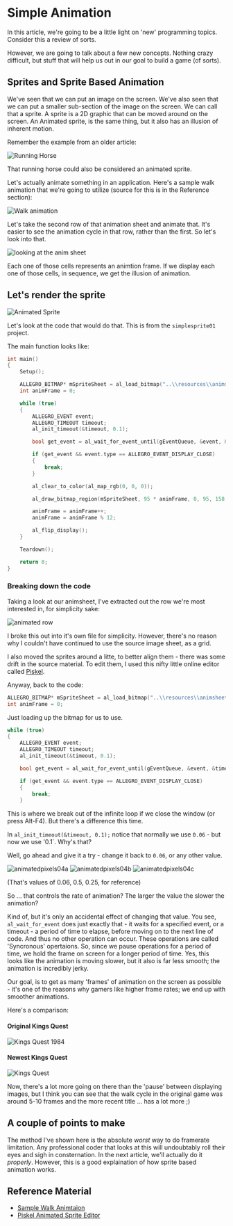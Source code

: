 # Simple Animation

In this article, we're going to be a little light on 'new' programming topics. Consider this a review of sorts.

However, we are going to talk about a few new concepts. Nothing crazy difficult, but stuff that will help us out in our goal to build a game (of sorts).

## Sprites and Sprite Based Animation

We've seen that we can put an image on the screen. We've also seen that we can put a smaller sub-section of the image on the screen. We can call that a sprite. A sprite is a 2D graphic that can be moved around on the screen. An Animated sprite, is the same thing, but it also has an illusion of inherent motion.

Remember the example from an older article:

![Running Horse](images/running-horse.gif)

That running horse could also be considered an animated sprite.

Let's actually animate something in an application.  Here's a sample walk animation that we're going to utilize (source for this is in the Reference section):

![Walk animation](images/animsheet.png)

Let's take the second row of that animation sheet and animate that. It's easier to see the animation cycle in that row, rather than the first. So let's look into that.

![looking at the anim sheet](images/animsheet_gridlines.png)

Each one of those cells represents an animtion frame. If we display each one of those cells, in sequence, we get the illusion of animation.

## Let's render the sprite

![Animated Sprite](images/animatedpixels03.gif)

Let's look at the code that would do that. This is from the `simplesprite01` project.

The main function looks like:

``` C++
int main()
{
	Setup();

	ALLEGRO_BITMAP*	mSpriteSheet = al_load_bitmap("..\\resources\\animsheet.png");
	int animFrame = 0;

	while (true)
	{
		ALLEGRO_EVENT event;
		ALLEGRO_TIMEOUT timeout;
		al_init_timeout(&timeout, 0.1);

		bool get_event = al_wait_for_event_until(gEventQueue, &event, &timeout);

		if (get_event && event.type == ALLEGRO_EVENT_DISPLAY_CLOSE)
		{
			break;
		}

		al_clear_to_color(al_map_rgb(0, 0, 0));

		al_draw_bitmap_region(mSpriteSheet, 95 * animFrame, 0, 95, 158, 100, 80, 0);

		animFrame = animFrame++;
		animFrame = animFrame % 12;

		al_flip_display();
	}

	Teardown();

	return 0;
}
```

### Breaking down the code
Taking a look at our animsheet, I've extracted out the row we're most interested in, for simplicity sake:

![animated row](images/animsheetused.png)

I broke this out into it's own file for simplicity. However, there's no reason why I couldn't have continued to use the source image sheet, as a grid.

I also moved the sprites around a litte, to better align them - there was some drift in the source material. To edit them, I used this nifty little online editor called [Piskel](https://www.piskelapp.com). 

Anyway, back to the code:

``` C++
ALLEGRO_BITMAP*	mSpriteSheet = al_load_bitmap("..\\resources\\animsheet.png");
int animFrame = 0;
```

Just loading up the bitmap for us to use.

``` C++
while (true)
{
	ALLEGRO_EVENT event;
	ALLEGRO_TIMEOUT timeout;
	al_init_timeout(&timeout, 0.1);

	bool get_event = al_wait_for_event_until(gEventQueue, &event, &timeout);

	if (get_event && event.type == ALLEGRO_EVENT_DISPLAY_CLOSE)
	{
		break;
	}
```

This is where we break out of the infinite loop if we close the window (or press Alt-F4). But there's a difference this time.

In `al_init_timeout(&timeout, 0.1);` notice that normally we use `0.06` - but now we use '0.1`. Why's that?

Well, go ahead and give it a try - change it back to `0.06`, or any other value.

![animatedpixels04a](images/animatedpixels04a.gif) ![animatedpixels04b](images/animatedpixels04b.gif) ![animatedpixels04c](images/animatedpixels04c.gif)

(That's values of 0.06, 0.5, 0.25, for reference)

So ... that controls the rate of animation? The larger the value the slower the animation?

Kind of, but it's only an accidental effect of changing that value. You see, `al_wait_for_event` does just exactly that - it waits for a specified event, or a timeout - a period of time to elapse, before moving on to the next line of code. And thus no other operation can occur. These operations are called 'Syncronous' opertaions. So, since we pause operations for a period of time, we hold the frame on screen for a longer period of time. Yes, this looks like the animation is moving slower, but it also is far less smooth; the animation is incredibly jerky.

Our goal, is to get as many 'frames' of animation on the screen as possible - it's one of the reasons why gamers like higher frame rates; we end up with smoother animations.

Here's a comparison:

#### Original Kings Quest

![Kings Quest 1984](images/kingsquest01a.gif)

#### Newest Kings Quest

![Kings Quest](images/kingsquest01b.gif)

Now, there's a lot more going on there than the 'pause' between displaying images, but I think you can see that the walk cycle in the original game was around 5-10 frames and the more recent title ... has a lot more ;)

## A couple of points to make

The method I've shown here is the absolute _worst_ way to do framerate limitation. Any professional coder that looks at this will undoubtably roll their eyes and sigh in consternation. In the next article, we'll actually do it _properly_. However, this is a good explaination of how sprite based animation works.

## Reference Material

- [Sample Walk Animtaion](https://mattrobenolt.com/jquery-sprite-plugin/)
- [Piskel Animated Sprite Editor](https://www.piskelapp.com)
